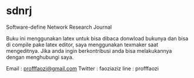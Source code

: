 # sdnrj
Software-define Network Research Journal

Buku ini menggunakan latex untuk bisa dibaca donwload bukunya dan bisa di compile pake latex editor, saya menggunakan texmaker saat mengeditnya. Jika anda ingin berkontribusi anda bisa melakukannya dengan menghubungi saya. 

Email : profffaozi@gmail.com
Twitter : faoziaziz
line : profffaozi
